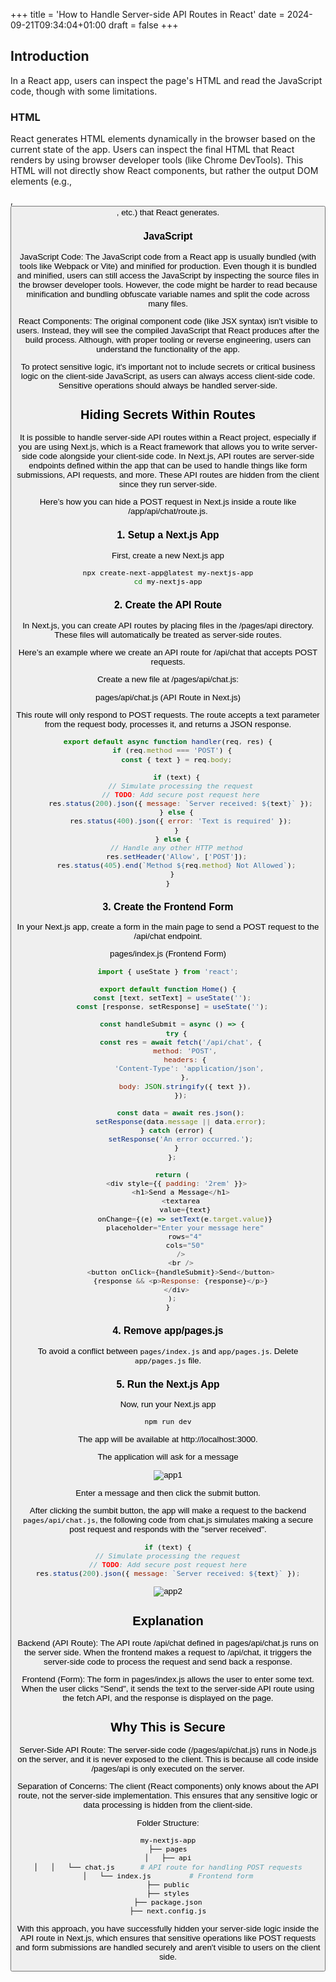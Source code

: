 +++
title = 'How to  Handle Server-side API Routes in React'
date = 2024-09-21T09:34:04+01:00
draft = false
+++

## Introduction

In a React app, users can inspect the page's HTML and read the JavaScript code, though with some limitations.

### HTML

React generates HTML elements dynamically in the browser based on the current state of the app. Users can inspect the final HTML that React renders by using browser developer tools (like Chrome DevTools). This HTML will not directly show React components, but rather the output DOM elements (e.g., <div>, <button>, etc.) that React generates.

### JavaScript

JavaScript Code: The JavaScript code from a React app is usually bundled (with tools like Webpack or Vite) and minified for production. Even though it is bundled and minified, users can still access the JavaScript by inspecting the source files in the browser developer tools. However, the code might be harder to read because minification and bundling obfuscate variable names and split the code across many files.

React Components: The original component code (like JSX syntax) isn't visible to users. Instead, they will see the compiled JavaScript that React produces after the build process. Although, with proper tooling or reverse engineering, users can understand the functionality of the app.

To protect sensitive logic, it's important not to include secrets or critical business logic on the client-side JavaScript, as users can always access client-side code. Sensitive operations should always be handled server-side.

## Hiding Secrets Within Routes

It is possible to handle server-side API routes within a React project, especially if you are using Next.js, which is a React framework that allows you to write server-side code alongside your client-side code. In Next.js, API routes are server-side endpoints defined within the app that can be used to handle things like form submissions, API requests, and more. These API routes are hidden from the client since they run server-side.

Here’s how you can hide a POST request in Next.js inside a route like /app/api/chat/route.js.

### 1. Setup a Next.js App

First, create a new Next.js app

```bash
npx create-next-app@latest my-nextjs-app
cd my-nextjs-app
```

### 2. Create the API Route

In Next.js, you can create API routes by placing files in the /pages/api directory. These files will automatically be treated as server-side routes.

Here’s an example where we create an API route for /api/chat that accepts POST requests.

Create a new file at /pages/api/chat.js:

pages/api/chat.js (API Route in Next.js)

This route will only respond to POST requests. The route accepts a text parameter from the request body, processes it, and returns a JSON response.

```js
export default async function handler(req, res) {
  if (req.method === 'POST') {
    const { text } = req.body;

    if (text) {
      // Simulate processing the request
      // TODO: Add secure post request here
      res.status(200).json({ message: `Server received: ${text}` });
    } else {
      res.status(400).json({ error: 'Text is required' });
    }
  } else {
    // Handle any other HTTP method
    res.setHeader('Allow', ['POST']);
    res.status(405).end(`Method ${req.method} Not Allowed`);
  }
}
```

### 3. Create the Frontend Form

In your Next.js app, create a form in the main page to send a POST request to the /api/chat endpoint.

pages/index.js (Frontend Form)

```js
import { useState } from 'react';

export default function Home() {
  const [text, setText] = useState('');
  const [response, setResponse] = useState('');

  const handleSubmit = async () => {
    try {
      const res = await fetch('/api/chat', {
        method: 'POST',
        headers: {
          'Content-Type': 'application/json',
        },
        body: JSON.stringify({ text }),
      });

      const data = await res.json();
      setResponse(data.message || data.error);
    } catch (error) {
      setResponse('An error occurred.');
    }
  };

  return (
    <div style={{ padding: '2rem' }}>
      <h1>Send a Message</h1>
      <textarea
        value={text}
        onChange={(e) => setText(e.target.value)}
        placeholder="Enter your message here"
        rows="4"
        cols="50"
      />
      <br />
      <button onClick={handleSubmit}>Send</button>
      {response && <p>Response: {response}</p>}
    </div>
  );
}
```

### 4. Remove app/pages.js

To avoid a conflict between `pages/index.js` and `app/pages.js`. Delete `app/pages.js` file.

### 5. Run the Next.js App

Now, run your Next.js app

```bash
npm run dev
```

The app will be available at http://localhost:3000.

The application will ask for a message

![app1](image.png)

Enter a message and then click the submit button.

After clicking the sumbit button, the app will make a request to the backend `pages/api/chat.js`, the following code from chat.js simulates making a secure post request and responds with the "server received".

```js
if (text) {
// Simulate processing the request
// TODO: Add secure post request here
res.status(200).json({ message: `Server received: ${text}` });
```

![app2](image-1.png)

## Explanation

Backend (API Route): The API route /api/chat defined in pages/api/chat.js runs on the server side. When the frontend makes a request to /api/chat, it triggers the server-side code to process the request and send back a response.

Frontend (Form): The form in pages/index.js allows the user to enter some text. When the user clicks "Send", it sends the text to the server-side API route using the fetch API, and the response is displayed on the page.

## Why This is Secure

Server-Side API Route: The server-side code (/pages/api/chat.js) runs in Node.js on the server, and it is never exposed to the client. This is because all code inside /pages/api is only executed on the server.

Separation of Concerns: The client (React components) only knows about the API route, not the server-side implementation. This ensures that any sensitive logic or data processing is hidden from the client-side.

Folder Structure:

```bash
my-nextjs-app
├── pages
│   ├── api
│   │   └── chat.js      # API route for handling POST requests
│   └── index.js         # Frontend form
├── public
├── styles
├── package.json
├── next.config.js
```

With this approach, you have successfully hidden your server-side logic inside the API route in Next.js, which ensures that sensitive operations like POST requests and form submissions are handled securely and aren't visible to users on the client side.
